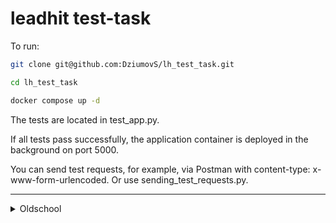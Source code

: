 # leadhit test-task

To run:
  ```bash
  git clone git@github.com:DziumovS/lh_test_task.git
  ```
  ```bash
  cd lh_test_task
  ```
  ```bash
  docker compose up -d
  ```

The tests are located in test_app.py.

If all tests pass successfully, the application container is deployed in the background on port 5000.

You can send test requests, for example, via Postman with content-type: x-www-form-urlencoded. Or use sending_test_requests.py.


---
<details>
  <summary>Oldschool</summary>
  
if you're an oldfag you also can use this: 
  
  ```bash
  git clone git@github.com:DziumovS/lh_test_task.git
  ```
  ```bash
  cd lh_test_task
  ```
  ```bash
  python -m venv venv
  ```
  ```bash
  source venv/bin/activate
  ```
  ```bash
  pip install -r requirements.txt
  ```
  ```bash
  python test_app.py
  ```
  ```bash
  python main.py
  ```
  
</details>
